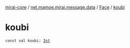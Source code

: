 [mirai-core](../../index.md) / [net.mamoe.mirai.message.data](../index.md) / [Face](index.md) / [koubi](./koubi.md)

# koubi

`const val koubi: `[`Int`](https://kotlinlang.org/api/latest/jvm/stdlib/kotlin/-int/index.html)